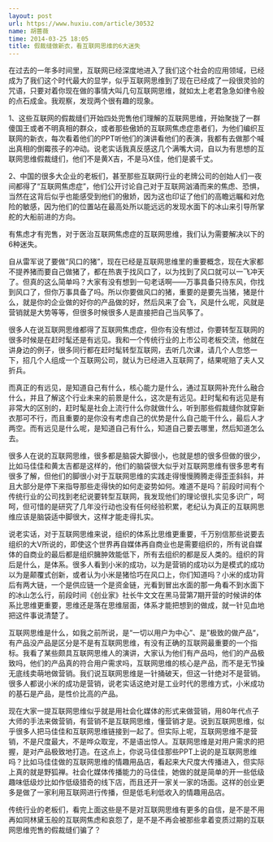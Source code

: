 ```yaml
---
layout: post
url: https://www.huxiu.com/article/30532
name: 胡蔷薇
time: 2014-03-25 18:05
title: 假裁缝做新衣，看互联网思维的6大迷失
---
```

在过去的一年多时间里，互联网已经深度地进入了我们这个社会的应用领域，已经成为了我们这个时代最大的显学，似乎互联网思维到了现在已经成了一段很灵验的咒语，只要对着你现在做的事情大叫几句互联网思维，就如太上老君急急如律令般的点石成金。我观察，发现两个很有趣的现象。

1、这些互联网的假裁缝们开始四处兜售他们理解的互联网思维，开始聚拢了一群傻国王或者不明真相的群众，或者那些傲娇的互联网焦虑症患者们，为他们编织互联网的新衣，每次看着他们的PPT听他们的演讲看他们的表演，我都有去做那个喊出真相的倒霉孩子的冲动。说老实话我真反感这几个满嘴大词，自以为有思想的互联网思维假裁缝们，他们不是黄X吉，不是马X佳，他们是裘千丈。

2、中国的很多大企业的老板们，甚至那些互联网行业的老牌公司的创始人们一夜间都得了“互联网焦虑症”，他们公开讨论自己对于互联网汹涌而来的焦虑、恐惧，当然在这背后似乎也能感受到他们的傲娇，因为这也印证了他们的高瞻远瞩和对危险的敏感，因为他们的位置站在最高处所以能远远的发现水面下的冰山来引导所掌舵的大船前进的方向。

有焦虑才有兜售，对于医治互联网焦虑症的互联网思维，我们认为需要解决以下的6种迷失。

自从雷军说了要做“风口的猪”，现在已经是互联网思维里的重要概念，现在大家都不提养猪而要自己做猪了，都在热衷于找风口了，以为找到了风口就可以一飞冲天了。但真的这么简单吗？大家有没有想到一句老话啊——万事具备只待东风，你找到风口了，但你万事具备了吗。所以你要做风口的猪，重要的是要先当猪，猪是什么，就是你的企业做的好你的产品做的好，然后风来了会飞，风是什么呢，风就是营销就是大势等等，但很多时候很多人是直接把自己当风筝了。

很多人在说互联网思维都得了互联网焦虑症，但你有没有想过，你要转型互联网的很多时候是在赶时髦还是有远见。我和一个传统行业的上市公司老板交流，他就在讲身边的例子，很多同行都在赶时髦转型互联网，去听几次课，请几个人忽悠一下，招几个人组成一个互联网公司，就认为已经进入互联网了，结果呢赔了夫人又折兵。

而真正的有远见，是知道自己有什么，核心能力是什么，通过互联网补充什么融合什么，并且了解这个行业未来的前景是什么，这次是有远见。赶时髦和有远见是有非常大的区别的，赶时髦是社会上流行什么你就做什么，听到那些假裁缝你就穿新衣那可不行，而且重要的是你没有考虑自己的优势是什么自己能干什么，最后人才两空。而有远见是什么呢，是知道自己有什么，知道自己要去哪里，然后知道怎么去。

很多人在说的互联网思维，很多都是脑袋大脚很小，也就是想的很多但做的很少，比如马佳佳和黄太吉都是这样的，他们的脑袋很大似乎对互联网思维有很多思考有很多了解，但他们的脚很小对于互联网思维的实践走得慢慢腾腾走得歪歪斜斜，并且大部分是停下来指导那些走得快的如何走姿势如何。难道不是吗？前段时间有个传统行业的公司找到老纪说要转型互联网，我发现他们的理论很扎实见多识广，呵呵，但可惜的是研究了几年没行动也没有任何经验积累，老纪认为真正的互联网思维应该是脑袋适中脚很大，这样才能走得扎实。

说老实话，对于互联网思维来说，组织的体系比思维更重要，千万别信那些说要去组织的大V所说的，即使这个世界再自媒体再自商业也是需要组织的，所有说自媒体的自商业的最后都是组织臃肿效能低下，所有去组织的都是反人类的。组织的背后是什么，是体系。很多人看到小米的成功，以为是营销的成功以为是模式的成功以为是颠覆式创新，或者认为小米是猪恰巧在风口上，你们知道吗？小米的成功背后有两大链，一个是供应链一个是资金链，光看到冒出水面的那一角看不到水面下的冰山怎么行，前段时间《创业家》社长牛文文在黑马营第7期开营的时候讲的体系比思维更重要，思维还是落在思维层面，体系才能把想到的做成，就一针见血地把这件事说清楚了。

互联网思维是什么，如我之前所说，是“一切以用户为中心”、是”极致的做产品“，有产品没产品是区分是不是有互联网思维，有没有正确的互联网最重要的一个指标。我看了某些颇具互联网思维人的演讲，大家认为他们有产品吗，他们的产品极致吗，他们的产品真的符合用户需求吗，互联网思维的核心是产品，而不是无节操无底线卖萌地做营销。我们说互联网思维是一针捅破天，但这一针绝对不是营销。很多人都说小米的成功是营销，说老实话这绝对是工业时代的思维方式，小米成功的基石是产品，是性价比高的产品。

现在大家一提互联网思维似乎就是用社会化媒体的形式来做营销，用80年代点子大师的手法来做营销，有营销不是互联网思维，懂营销才是。说到互联网思维，似乎很多人把马佳佳和互联网思维链接到一起了。但实际上呢，互联网思维不是营销，不是尺度最大，不是哗众取宠，不是语出惊人。互联网思维是对用户需求的把握，是对产品极致地打造。在这点上，你说马佳佳那些PPT上说的是互联网思维吗？比如马佳佳做的互联网思维的情趣用品店，看起来大尺度大传播进入，但实际上真的就是野狐禅。社会化媒体传播能力的马佳佳，她做的就是简单的开一些低级趣味低级炒比如作低级猎奇的线下店，而且还开一家关一家的场面。这样的创业更多是做了一家利用互联网进行传播，但是低毛利低收入的情趣用品店。

传统行业的老板们，看完上面这些是不是对互联网思维有更多的自信，是不是不用再如同林黛玉般的互联网焦虑和哀怨了，是不是不再会被那些拿着变质过期的互联网思维兜售的假裁缝们骗了？

